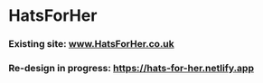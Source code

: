 # HatsForHer

### Existing site: www.HatsForHer.co.uk
### Re-design in progress: https://hats-for-her.netlify.app
